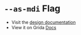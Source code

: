 # `--as-mdi` Flag

- Visit the [design documentation](../docs/--as-mdi.md)
- View it on Grida [Docs](https://grida.co/docs/flags/--as-mdi)
